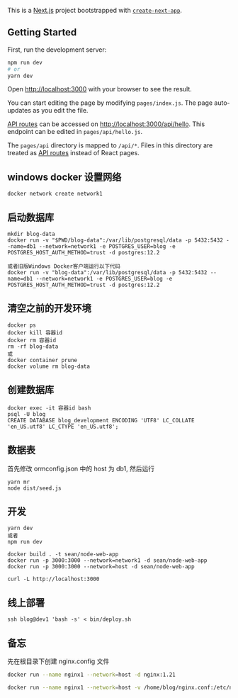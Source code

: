 This is a [Next.js](https://nextjs.org/) project bootstrapped with [`create-next-app`](https://github.com/vercel/next.js/tree/canary/packages/create-next-app).

## Getting Started

First, run the development server:

```bash
npm run dev
# or
yarn dev
```

Open [http://localhost:3000](http://localhost:3000) with your browser to see the result.

You can start editing the page by modifying `pages/index.js`. The page auto-updates as you edit the file.

[API routes](https://nextjs.org/docs/api-routes/introduction) can be accessed on [http://localhost:3000/api/hello](http://localhost:3000/api/hello). This endpoint can be edited in `pages/api/hello.js`.

The `pages/api` directory is mapped to `/api/*`. Files in this directory are treated as [API routes](https://nextjs.org/docs/api-routes/introduction) instead of React pages.

## windows docker 设置网络

```
docker network create network1
```

## 启动数据库

```
mkdir blog-data
docker run -v "$PWD/blog-data":/var/lib/postgresql/data -p 5432:5432 --name=db1 --network=network1 -e POSTGRES_USER=blog -e POSTGRES_HOST_AUTH_METHOD=trust -d postgres:12.2

或者旧版Windows Docker客户端运行以下代码
docker run -v "blog-data":/var/lib/postgresql/data -p 5432:5432 --name=db1 --network=network1 -e POSTGRES_USER=blog -e POSTGRES_HOST_AUTH_METHOD=trust -d postgres:12.2
```

## 清空之前的开发环境

```
docker ps
docker kill 容器id
docker rm 容器id
rm -rf blog-data
或
docker container prune
docker volume rm blog-data
```

## 创建数据库

```
docker exec -it 容器id bash
psql -U blog
CREATE DATABASE blog_development ENCODING 'UTF8' LC_COLLATE 'en_US.utf8' LC_CTYPE 'en_US.utf8';
```

## 数据表

首先修改 ormconfig.json 中的 host 为 db1, 然后运行

```
yarn mr
node dist/seed.js
```

## 开发

```
yarn dev
或者
npm run dev
```

```
docker build . -t sean/node-web-app
docker run -p 3000:3000 --network=network1 -d sean/node-web-app
docker run -p 3000:3000 --network=host -d sean/node-web-app
```

```
curl -L http://localhost:3000
```

## 线上部署

```
ssh blog@dev1 'bash -s' < bin/deploy.sh
```

## 备忘

先在根目录下创建 nginx.config 文件

```bash
docker run --name nginx1 --network=host -d nginx:1.21

docker run --name nginx1 --network=host -v /home/blog/nginx.conf:/etc/nginx/conf.d/default.conf -v /home/blog/app/.next/static/:/usr/share/nginx/html/_next/static/ -d nginx:1.21
```
